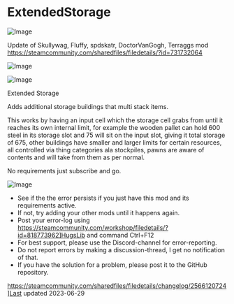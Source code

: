 # ExtendedStorage

![Image](https://i.imgur.com/buuPQel.png)

Update of Skullywag, Fluffy, spdskatr, DoctorVanGogh, Terraggs mod
https://steamcommunity.com/sharedfiles/filedetails/?id=731732064

![Image](https://i.imgur.com/pufA0kM.png)

	
![Image](https://i.imgur.com/Z4GOv8H.png)

Extended Storage

Adds additional storage buildings that multi stack items.

This works by having an input cell which the storage cell grabs from until it reaches its own internal limit, for example the wooden pallet can hold 600 steel in its storage slot and 75 will sit on the input slot, giving it total storage of 675, other buildings have smaller and larger limits for certain resources, all controlled via thing categories ala stockpiles, pawns are aware of contents and will take from them as per normal.

No requirements just subscribe and go.

![Image](https://i.imgur.com/PwoNOj4.png)



-  See if the the error persists if you just have this mod and its requirements active.
-  If not, try adding your other mods until it happens again.
-  Post your error-log using https://steamcommunity.com/workshop/filedetails/?id=818773962]HugsLib and command Ctrl+F12
-  For best support, please use the Discord-channel for error-reporting.
-  Do not report errors by making a discussion-thread, I get no notification of that.
-  If you have the solution for a problem, please post it to the GitHub repository.




https://steamcommunity.com/sharedfiles/filedetails/changelog/2566120724]Last updated 2023-06-29
